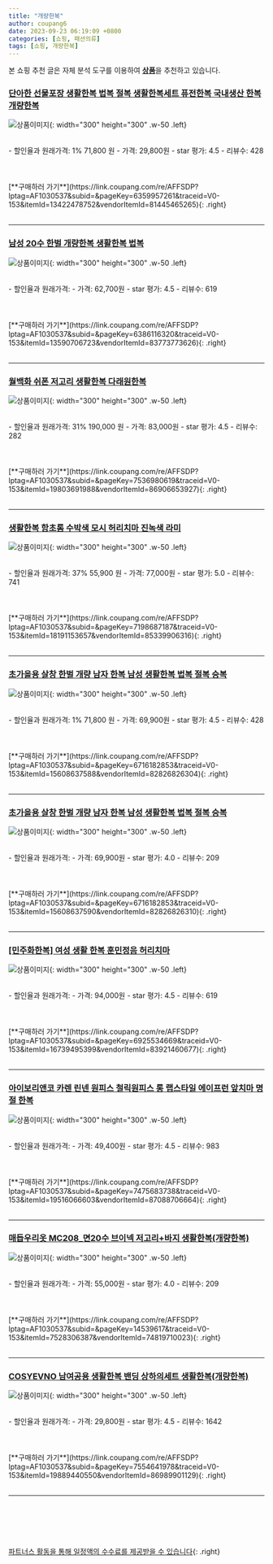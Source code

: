 ```yaml
---
title: "개량한복"
author: coupang6
date: 2023-09-23 06:19:09 +0800
categories: [쇼핑, 패션의류]
tags: [쇼핑, 개량한복]
---
```


본 쇼핑 추천 글은 자체 분석 도구를 이용하여 [**상품**](https://link.coupang.com/a/bao1ui)을 추천하고 있습니다.

### [단아한 선물포장 생활한복 법복 절복 생활한복세트 퓨전한복 국내생산 한복 개량한복](https://link.coupang.com/re/AFFSDP?lptag=AF1030537&subid=&pageKey=6359957261&traceid=V0-153&itemId=13422478752&vendorItemId=81445465265)

![상품이미지](https://thumbnail8.coupangcdn.com/thumbnails/remote/230x230ex/image/vendor_inventory/e6d7/c6cce180f5127753877f6d8ec2c67cf7afc649a0122ad161dd07d740064d.jpg){: width="300" height="300" .w-50 .left}


<br>
- 할인율과 원래가격: 1%  71,800   원
- 가격: 29,800원
- star 평가: 4.5
- 리뷰수: 428
<br>
<br>
<br>
<br>
[**구매하러 가기**](https://link.coupang.com/re/AFFSDP?lptag=AF1030537&subid=&pageKey=6359957261&traceid=V0-153&itemId=13422478752&vendorItemId=81445465265){: .right}
<br>
<br>

---

### [남성 20수 한벌 개량한복 생활한복 법복](https://link.coupang.com/re/AFFSDP?lptag=AF1030537&subid=&pageKey=6386116320&traceid=V0-153&itemId=13590706723&vendorItemId=83773773626)

![상품이미지](https://thumbnail10.coupangcdn.com/thumbnails/remote/230x230ex/image/vendor_inventory/718d/0532eee95e2dba96d8986b2908519e1c33c636eebcb538524f8dae6ac6a4.jpg){: width="300" height="300" .w-50 .left}


<br>
- 할인율과 원래가격: 
- 가격: 62,700원
- star 평가: 4.5
- 리뷰수: 619
<br>
<br>
<br>
<br>
[**구매하러 가기**](https://link.coupang.com/re/AFFSDP?lptag=AF1030537&subid=&pageKey=6386116320&traceid=V0-153&itemId=13590706723&vendorItemId=83773773626){: .right}
<br>
<br>

---

### [월백화 쉬폰 저고리 생활한복 다래원한복](https://link.coupang.com/re/AFFSDP?lptag=AF1030537&subid=&pageKey=7536980619&traceid=V0-153&itemId=19803691988&vendorItemId=86906653927)

![상품이미지](https://thumbnail9.coupangcdn.com/thumbnails/remote/230x230ex/image/vendor_inventory/0f23/40a34a97511f52e700a1188895d298d3aa0fe1291a3dce256104974d9b5c.jpg){: width="300" height="300" .w-50 .left}


<br>
- 할인율과 원래가격: 31%  190,000   원
- 가격: 83,000원
- star 평가: 4.5
- 리뷰수: 282
<br>
<br>
<br>
<br>
[**구매하러 가기**](https://link.coupang.com/re/AFFSDP?lptag=AF1030537&subid=&pageKey=7536980619&traceid=V0-153&itemId=19803691988&vendorItemId=86906653927){: .right}
<br>
<br>

---

### [생활한복 함초롬 수박색 모시 허리치마 진녹색 라미](https://link.coupang.com/re/AFFSDP?lptag=AF1030537&subid=&pageKey=7198687187&traceid=V0-153&itemId=18191153657&vendorItemId=85339906316)

![상품이미지](https://thumbnail9.coupangcdn.com/thumbnails/remote/230x230ex/image/vendor_inventory/a399/7a97508626536f8acda40be45bb42fca8ae287d73af059375288f767bf3a.jpg){: width="300" height="300" .w-50 .left}


<br>
- 할인율과 원래가격: 37%  55,900   원
- 가격: 77,000원
- star 평가: 5.0
- 리뷰수: 741
<br>
<br>
<br>
<br>
[**구매하러 가기**](https://link.coupang.com/re/AFFSDP?lptag=AF1030537&subid=&pageKey=7198687187&traceid=V0-153&itemId=18191153657&vendorItemId=85339906316){: .right}
<br>
<br>

---

### [초가을용 살창 한벌 개량 남자 한복 남성 생활한복 법복 절복 승복](https://link.coupang.com/re/AFFSDP?lptag=AF1030537&subid=&pageKey=6716182853&traceid=V0-153&itemId=15608637588&vendorItemId=82826826304)

![상품이미지](https://thumbnail6.coupangcdn.com/thumbnails/remote/230x230ex/image/vendor_inventory/c1ef/c7d4edaa7f37476f9311b1cb77da13b0d2656ffccc52cdb3cea0594484f6.JPG){: width="300" height="300" .w-50 .left}


<br>
- 할인율과 원래가격: 1%  71,800   원
- 가격: 69,900원
- star 평가: 4.5
- 리뷰수: 428
<br>
<br>
<br>
<br>
[**구매하러 가기**](https://link.coupang.com/re/AFFSDP?lptag=AF1030537&subid=&pageKey=6716182853&traceid=V0-153&itemId=15608637588&vendorItemId=82826826304){: .right}
<br>
<br>

---

### [초가을용 살창 한벌 개량 남자 한복 남성 생활한복 법복 절복 승복](https://link.coupang.com/re/AFFSDP?lptag=AF1030537&subid=&pageKey=6716182853&traceid=V0-153&itemId=15608637590&vendorItemId=82826826310)

![상품이미지](https://thumbnail6.coupangcdn.com/thumbnails/remote/230x230ex/image/vendor_inventory/6765/65737aa6ae0cbff5a00c6113bbe1603f32615ad5515baff288bf2fb60da9.JPG){: width="300" height="300" .w-50 .left}


<br>
- 할인율과 원래가격: 
- 가격: 69,900원
- star 평가: 4.0
- 리뷰수: 209
<br>
<br>
<br>
<br>
[**구매하러 가기**](https://link.coupang.com/re/AFFSDP?lptag=AF1030537&subid=&pageKey=6716182853&traceid=V0-153&itemId=15608637590&vendorItemId=82826826310){: .right}
<br>
<br>

---

### [[민주화한복] 여성 생활 한복 훈민정음 허리치마](https://link.coupang.com/re/AFFSDP?lptag=AF1030537&subid=&pageKey=6925534669&traceid=V0-153&itemId=16739495399&vendorItemId=83921460677)

![상품이미지](https://thumbnail9.coupangcdn.com/thumbnails/remote/230x230ex/image/vendor_inventory/ac31/fd935a37585b6fa49c8f21db837c5a9e24564042373e1587f3664fb321b2.png){: width="300" height="300" .w-50 .left}


<br>
- 할인율과 원래가격: 
- 가격: 94,000원
- star 평가: 4.5
- 리뷰수: 619
<br>
<br>
<br>
<br>
[**구매하러 가기**](https://link.coupang.com/re/AFFSDP?lptag=AF1030537&subid=&pageKey=6925534669&traceid=V0-153&itemId=16739495399&vendorItemId=83921460677){: .right}
<br>
<br>

---

### [아이보리앤코 카렌 린넨 원피스 철릭원피스 롱 랩스타일 에이프런 앞치마 명절 한복](https://link.coupang.com/re/AFFSDP?lptag=AF1030537&subid=&pageKey=7475683738&traceid=V0-153&itemId=19516066603&vendorItemId=87088706664)

![상품이미지](https://thumbnail9.coupangcdn.com/thumbnails/remote/230x230ex/image/vendor_inventory/c687/ede3c1769a2d6447dda4b5a3641724535ba707b8150777c9a4459c45a8b2.jpg){: width="300" height="300" .w-50 .left}


<br>
- 할인율과 원래가격: 
- 가격: 49,400원
- star 평가: 4.5
- 리뷰수: 983
<br>
<br>
<br>
<br>
[**구매하러 가기**](https://link.coupang.com/re/AFFSDP?lptag=AF1030537&subid=&pageKey=7475683738&traceid=V0-153&itemId=19516066603&vendorItemId=87088706664){: .right}
<br>
<br>

---

### [매듭우리옷 MC208_면20수 브이넥 저고리+바지 생활한복(개량한복)](https://link.coupang.com/re/AFFSDP?lptag=AF1030537&subid=&pageKey=14539617&traceid=V0-153&itemId=7528306387&vendorItemId=74819710023)

![상품이미지](https://thumbnail9.coupangcdn.com/thumbnails/remote/230x230ex/image/vendor_inventory/9f50/19f1ea2752526dc984fe27e2f922355a9d35b6dc94e6ece77b3b07f621e2.jpg){: width="300" height="300" .w-50 .left}


<br>
- 할인율과 원래가격: 
- 가격: 55,000원
- star 평가: 4.0
- 리뷰수: 209
<br>
<br>
<br>
<br>
[**구매하러 가기**](https://link.coupang.com/re/AFFSDP?lptag=AF1030537&subid=&pageKey=14539617&traceid=V0-153&itemId=7528306387&vendorItemId=74819710023){: .right}
<br>
<br>

---

### [COSYEVNO 남여공용 생활한복 밴딩 상하의세트 생활한복(개량한복)](https://link.coupang.com/re/AFFSDP?lptag=AF1030537&subid=&pageKey=7554641978&traceid=V0-153&itemId=19889440550&vendorItemId=86989901129)

![상품이미지](https://thumbnail7.coupangcdn.com/thumbnails/remote/230x230ex/image/vendor_inventory/e517/b5cc6c08005db75065856111399e3095b545fb28c822e9cb06e3db5577ad.jpg){: width="300" height="300" .w-50 .left}


<br>
- 할인율과 원래가격: 
- 가격: 29,800원
- star 평가: 4.5
- 리뷰수: 1642
<br>
<br>
<br>
<br>
[**구매하러 가기**](https://link.coupang.com/re/AFFSDP?lptag=AF1030537&subid=&pageKey=7554641978&traceid=V0-153&itemId=19889440550&vendorItemId=86989901129){: .right}
<br>
<br>

---
<br><br><br><br><br> [파트너스 활동을 통해 일정액의 수수료를 제공받을 수 있습니다](https://link.coupang.com/a/bao1ui){: .right}